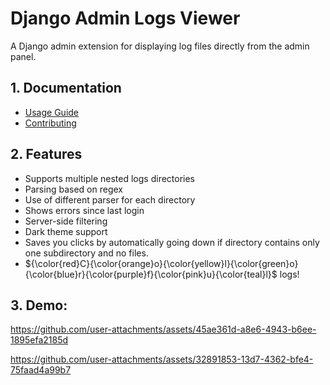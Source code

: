 # Django Admin Logs Viewer

A Django admin extension for displaying log files directly from the admin panel.  

## 1. Documentation
- [Usage Guide](https://aleksanderwojsz.github.io/django-admin-logs-viewer/docs/category/usage)  
- [Contributing](https://aleksanderwojsz.github.io/django-admin-logs-viewer/docs/category/contributions)

## 2. Features
- Supports multiple nested logs directories
- Parsing based on regex
- Use of different parser for each directory
- Shows errors since last login
- Server-side filtering
- Dark theme support
- Saves you clicks by automatically going down if directory contains only one subdirectory and no files.
- ${\color{red}C}{\color{orange}o}{\color{yellow}l}{\color{green}o}{\color{blue}r}{\color{purple}f}{\color{pink}u}{\color{teal}l}$ logs!

## 3. Demo:

https://github.com/user-attachments/assets/45ae361d-a8e6-4943-b6ee-1895efa2185d

https://github.com/user-attachments/assets/32891853-13d7-4362-bfe4-75faad4a99b7
